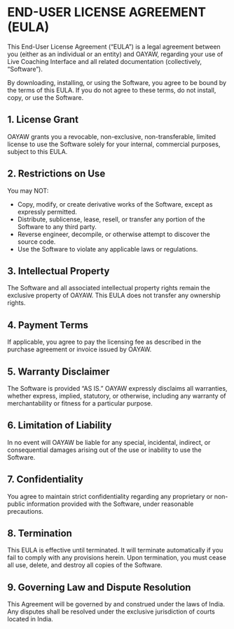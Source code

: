 # END-USER LICENSE AGREEMENT (EULA)

This End-User License Agreement (“EULA”) is a legal agreement between you (either as an individual or an entity) and OAYAW, regarding your use of Live Coaching Interface and all related documentation (collectively, “Software”).

By downloading, installing, or using the Software, you agree to be bound by the terms of this EULA. If you do not agree to these terms, do not install, copy, or use the Software.

## 1. License Grant
OAYAW grants you a revocable, non-exclusive, non-transferable, limited license to use the Software solely for your internal, commercial purposes, subject to this EULA.
## 2. Restrictions on Use
You may NOT:
- Copy, modify, or create derivative works of the Software, except as expressly permitted.
- Distribute, sublicense, lease, resell, or transfer any portion of the Software to any third party.
- Reverse engineer, decompile, or otherwise attempt to discover the source code.
- Use the Software to violate any applicable laws or regulations.
## 3. Intellectual Property
The Software and all associated intellectual property rights remain the exclusive property of OAYAW. This EULA does not transfer any ownership rights.
## 4. Payment Terms
If applicable, you agree to pay the licensing fee as described in the purchase agreement or invoice issued by OAYAW.
## 5. Warranty Disclaimer
The Software is provided “AS IS.” OAYAW expressly disclaims all warranties, whether express, implied, statutory, or otherwise, including any warranty of merchantability or fitness for a particular purpose.

## 6. Limitation of Liability
In no event will OAYAW be liable for any special, incidental, indirect, or consequential damages arising out of the use or inability to use the Software.

## 7. Confidentiality
You agree to maintain strict confidentiality regarding any proprietary or non-public information provided with the Software, under reasonable precautions.
## 8. Termination
This EULA is effective until terminated. It will terminate automatically if you fail to comply with any provisions herein. Upon termination, you must cease all use, delete, and destroy all copies of the Software.
## 9. Governing Law and Dispute Resolution
This Agreement will be governed by and construed under the laws of India. Any disputes shall be resolved under the exclusive jurisdiction of courts located in India.